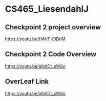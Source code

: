 # CS465_LiesendahlJ
## Checkpoint 2 project overview
https://youtu.be/H4VF-l9DtiM
## Checkpoint 2 Code Overview
https://youtu.be/albhDt_sW8o
## OverLeaf Link
https://youtu.be/albhDt_sW8o
